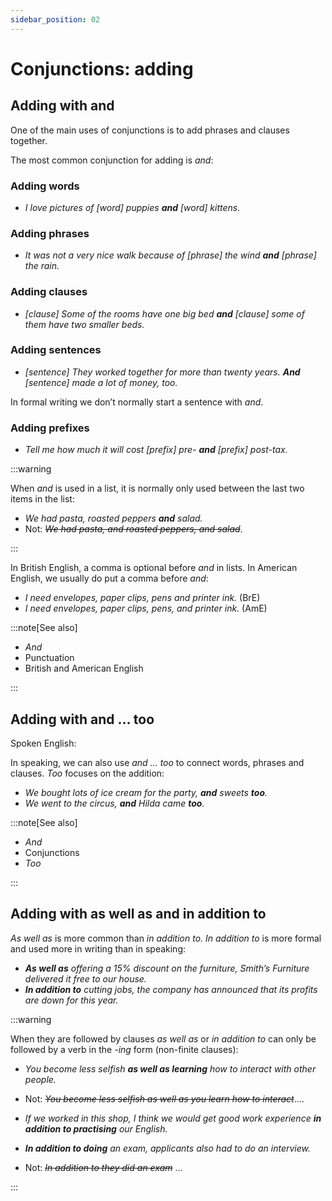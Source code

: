 ```yaml
---
sidebar_position: 02
---
```


# Conjunctions: adding

## Adding with and

One of the main uses of conjunctions is to add phrases and clauses together.

The most common conjunction for adding is *and*:

### Adding words

- *I love pictures of \[word\] puppies **and** \[word\] kittens.*

### Adding phrases

- *It was not a very nice walk because of \[phrase\] the wind **and** \[phrase\] the rain.*

### Adding clauses

- *\[clause\] Some of the rooms have one big bed **and** \[clause\] some of them have two smaller beds.*

### Adding sentences

- *\[sentence\] They worked together for more than twenty years. **And** \[sentence\] made a lot of money, too.*

In formal writing we don’t normally start a sentence with *and*.

### Adding prefixes

- *Tell me how much it will cost \[prefix\] pre- **and** \[prefix\] post-tax.*

:::warning

When *and* is used in a list, it is normally only used between the last two items in the list:

- *We had pasta, roasted peppers **and** salad.*
- Not: *~~We had pasta, and roasted peppers, and salad~~*.

:::

In British English, a comma is optional before *and* in lists. In American English, we usually do put a comma before *and*:

- *I need envelopes, paper clips, pens and printer ink.* (BrE)
- *I need envelopes, paper clips, pens, and printer ink.* (AmE)

:::note[See also]

- *And*
- Punctuation
- British and American English

:::

## Adding with and … too

Spoken English:

In speaking, we can also use *and … too* to connect words, phrases and clauses. *Too* focuses on the addition:

- *We bought lots of ice cream for the party, **and** sweets **too**.*
- *We went to the circus, **and** Hilda came **too**.*

:::note[See also]

- *And*
- Conjunctions
- *Too*

:::

## Adding with as well as and in addition to

*As well as* is more common than *in addition to. In addition to* is more formal and used more in writing than in speaking:

- ***As well as*** *offering a 15% discount on the furniture, Smith’s Furniture delivered it free to our house.*
- ***In addition to*** *cutting jobs, the company has announced that its profits are down for this year.*

:::warning

When they are followed by clauses *as well as* or *in addition to* can only be followed by a verb in the *\-ing* form (non-finite clauses):

- *You become less selfish **as well as learning** how to interact with other people.*
- Not: *~~You become less selfish as well as you learn how to interact~~*.…

- *If we worked in this shop, I think we would get good work experience **in addition to practising** our English.*
- ***In addition to doing*** *an exam, applicants also had to do an interview.*
- Not: *~~In addition to they did an exam~~* …

:::
